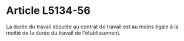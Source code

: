 # Article L5134-56

La durée du travail stipulée au contrat de travail est au moins égale à la moitié de la durée du travail de l'établissement.